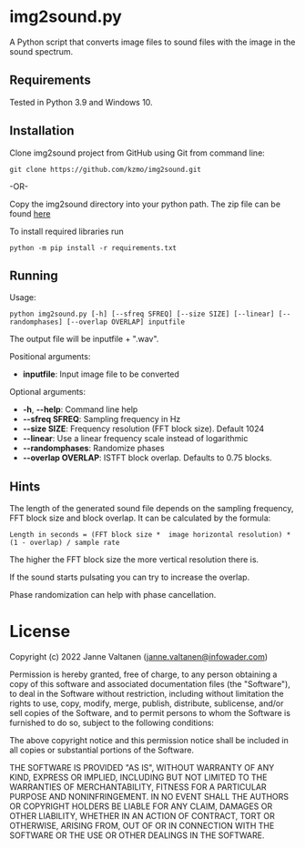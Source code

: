 # img2sound.py
A Python script that converts image files to sound files with the image in the sound spectrum.

## Requirements
Tested in Python 3.9 and Windows 10.

## Installation
Clone img2sound project from GitHub using Git from command line:

``` console
git clone https://github.com/kzmo/img2sound.git
```

-OR-

Copy the img2sound directory into your python path. The zip file can be found
[here](https://github.com/kzmo/img2sound/zipball/master)

To install required libraries run
``` console
python -m pip install -r requirements.txt
```

## Running

Usage:
``` console
python img2sound.py [-h] [--sfreq SFREQ] [--size SIZE] [--linear] [--randomphases] [--overlap OVERLAP] inputfile
```

The output file will be inputfile + ".wav".

Positional arguments:
- **inputfile**: Input image file to be converted

Optional arguments:
- **-h**, **--help**:        Command line help
- **--sfreq SFREQ**:      Sampling frequency in Hz
- **--size SIZE**:        Frequency resolution (FFT block size). Default 1024
- **--linear**:           Use a linear frequency scale instead of logarithmic
- **--randomphases**:     Randomize phases
- **--overlap OVERLAP**:  ISTFT block overlap. Defaults to 0.75 blocks.

## Hints

The length of the generated sound file depends on the sampling frequency,
FFT block size and block overlap. It can be calculated by the formula:

``` console
Length in seconds = (FFT block size *  image horizontal resolution) * (1 - overlap) / sample rate
```

The higher the FFT block size the more vertical resolution there is.

If the sound starts pulsating you can try to increase the overlap.

Phase randomization can help with phase cancellation.

# License

Copyright (c) 2022 Janne Valtanen (janne.valtanen@infowader.com)

Permission is hereby granted, free of charge, to any person obtaining a copy
of this software and associated documentation files (the "Software"), to deal
in the Software without restriction, including without limitation the rights
to use, copy, modify, merge, publish, distribute, sublicense, and/or sell
copies of the Software, and to permit persons to whom the Software is
furnished to do so, subject to the following conditions:

The above copyright notice and this permission notice shall be included in all
copies or substantial portions of the Software.

THE SOFTWARE IS PROVIDED "AS IS", WITHOUT WARRANTY OF ANY KIND,
EXPRESS OR IMPLIED, INCLUDING BUT NOT LIMITED TO THE WARRANTIES OF
MERCHANTABILITY, FITNESS FOR A PARTICULAR PURPOSE AND NONINFRINGEMENT.
IN NO EVENT SHALL THE AUTHORS OR COPYRIGHT HOLDERS BE LIABLE FOR ANY CLAIM,
DAMAGES OR OTHER LIABILITY, WHETHER IN AN ACTION OF CONTRACT, TORT OR
OTHERWISE, ARISING FROM, OUT OF OR IN CONNECTION WITH THE SOFTWARE OR THE USE
OR OTHER DEALINGS IN THE SOFTWARE.
